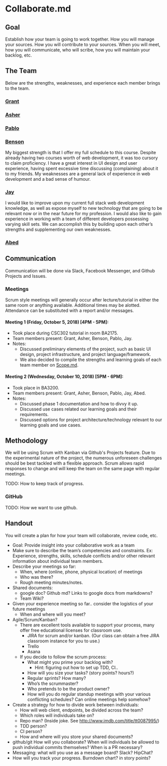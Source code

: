 # Collaborate.md

## Goal
Establish how your team is going to work together. How you will manage your sources. How you will contribute to your sources. When you will meet, how you will communicate, who will scribe, how you will maintain your backlog, etc.

## The Team
Below are the strengths, weaknesses, and experience each member brings to the team.
### [Grant](https://github.com/wonggran)

### [Asher]()

### [Pablo]()

### [Benson](https://github.com/bensonchan)
My biggest strength is that I offer my full schedule to this course. Despite already having two courses worth of web development, it was too cursory to claim proficiency. I have a great interest in UI design and user experience, having spent excessive time discussing (complaining) about it to my friends. My weaknesses are a general lack of experience in web development and a bad sense of humour.

### [Jay](https://github.com/JZ6)
I would like to improve upon my current full stack web development knowledge, as well as expose myself to new technology that are going to be relevant now or in the near future for my profession. I would also like to gain experience in working with a team of different developers possessing varying skill sets. We can accomplish this by building upon each other’s strengths and supplementing our own weaknesses.

### [Abed]()

## Communication
Communication will be done via Slack, Facebook Messenger, and Github Projects and Issues.

### Meetings
Scrum style meetings will generally occur after lecture/tutorial in either the same room or anything available. Additional times may be alotted. Attendance can be substituted with a report and/or messages.

#### Meeting 1 (Friday, October 5, 2018) [4PM - 5PM]:
* Took place during CSC302 tutorial in room BA2175.
* Team members present: Grant, Asher, Benson, Pablo, Jay.
* Notes: 
  * Discussed preliminary elements of the project, such as basic UI design, project infrastructure, and project   language/framework. 
  * We also decided to compile the strengths and learning goals of each team member on [Scope.md](Scope.md).
  
#### Meeting 2 (Wednesday, October 10, 2018) [5PM - 6PM]:
* Took place in BA3200.
* Team members present: Grant, Asher, Benson, Pablo, Jay, Abed.
* Notes:
  * Discussed phase 1 documentation and how to divvy it up.
  * Discussed use cases related our learning goals and their requirements.
  * Discussed options for project architecture/technology relevant to our learning goals and use cases.

## Methodology
We will be using Scrum with Kanban via Github's Projects feature. Due to the experimental nature of the project, the numerous unforeseen challenges should be best tackled with a flexible approach. Scrum allows rapid responses to change and will keep the team on the same page with regular meetings.

TODO: How to keep track of progress.

### GitHub
TODO: How we want to use github.

## Handout
You will create a plan for how your team will collaborate, review code, etc.
* Goal: Provide insight into your collaborative work as a team
* Make sure to describe the team’s competencies and constraints. Ex: Experience, strengths, skills, schedule conflicts and/or other relevant information about individual team members.
* Describe your meetings so far:
  * When, where (online, phone, physical location) of meetings
  * Who was there?
  * Rough meeting minutes/notes.
* Shared documents:
  * google doc? Github md? Links to google docs from markdowns?
  * Team Wiki?
* Given your experience meeting so far.. consider the logistics of your future meetings
  * When and where will you meet? 
* Agile/Scrum/Kanban?
  * There are excellent tools available to support your process, many offer free educational licenses for classroom use.
    * JIRA for scrum and/or kanban. (Our class can obtain a free JIRA classroom instance for you to use.)
    * Trello
    * Asana
  * If you decide to follow the scrum process:
    * What might you prime your backlog with?
      * Hint: figuring out how to set up TDD, CI..
    * How will you size your tasks? (story points? hours?)
    * Regular sprints? How many?
    * Who’s the scrummaster?
    * Who pretends to be the product owner?
    * How will you do regular standup meetings with your various conflicting schedules? Can online meetings help somehow?
* Create a strategy for how to divide work between individuals:
  * How will web client, endpoints, be divided across the team?
  * Which roles will individuals take on?
  * Repo man? (Inside joke. See http://www.imdb.com/title/tt0087995/) 
  * TDD person?
  * CI person?
  * How and where will you store your shared documents?
* github/git How will you collaborate? When will individuals be allowed to push individual commits themselves? When is a PR necessary?
* Messaging: what will you use as a message board? Slack? HipChat? 
* How will you track your progress. Burndown chart? in story points?

